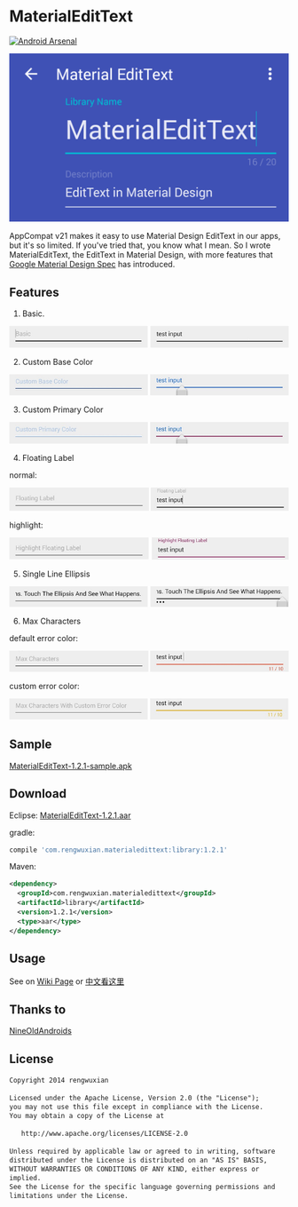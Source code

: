 MaterialEditText
================
[![Android Arsenal](https://img.shields.io/badge/Android%20Arsenal-MaterialEditText-brightgreen.svg?style=flat)](https://android-arsenal.com/details/1/1085)


![MaterialEditText](./images/material_edittext.png)

AppCompat v21 makes it easy to use Material Design EditText in our apps, but it's so limited. If you've tried that, you know what I mean. So I wrote MaterialEditText, the EditText in Material Design, with more features that [Google Material Design Spec](http://www.google.com/design/spec/components/text-fields.html) has introduced.

## Features
1. Basic.

  ![Basic](./images/basic.jpg)
  
2. Custom Base Color
  
  ![BaseColor](./images/custom_base_color.jpg)
  
3. Custom Primary Color
  
  ![PrimaryColor](./images/custom_primary_color.jpg)
  
4. Floating Label
  
  normal:
  
  ![FloatingLabel](./images/floating_label.jpg)
  
  highlight:
  
  ![HighlightFloatingLabel](./images/highlight.jpg)
  
5. Single Line Ellipsis
  
  ![SingLineEllipsis](./images/ellipsis.jpg)
  
6. Max Characters
  
  default error color:
  
  ![MaxCharacters](./images/max_characters.jpg)
  
  custom error color:
  
  ![CustomErrorColor](./images/custom_error.jpg)

## Sample

[MaterialEditText-1.2.1-sample.apk](https://github.com/rengwuxian/MaterialEditText/releases/download/1.2.1/MaterialEditText-1.2.1-sample.apk)
  
## Download

Eclipse:
[MaterialEditText-1.2.1.aar](https://github.com/rengwuxian/MaterialEditText/releases/download/1.2.1/MaterialEditText-1.2.1.aar)

gradle:

```groovy
compile 'com.rengwuxian.materialedittext:library:1.2.1'
```

Maven:
```xml
<dependency>
  <groupId>com.rengwuxian.materialedittext</groupId>
  <artifactId>library</artifactId>
  <version>1.2.1</version>
  <type>aar</type>
</dependency>
```

## Usage

See on [Wiki Page](https://github.com/rengwuxian/MaterialEditText/wiki) or [中文看这里](http://www.rengwuxian.com/post/MaterialEditText)

## Thanks to

[NineOldAndroids](https://github.com/JakeWharton/NineOldAndroids/)

## License

    Copyright 2014 rengwuxian

    Licensed under the Apache License, Version 2.0 (the "License");
    you may not use this file except in compliance with the License.
    You may obtain a copy of the License at

       http://www.apache.org/licenses/LICENSE-2.0

    Unless required by applicable law or agreed to in writing, software
    distributed under the License is distributed on an "AS IS" BASIS,
    WITHOUT WARRANTIES OR CONDITIONS OF ANY KIND, either express or implied.
    See the License for the specific language governing permissions and
    limitations under the License.
    
